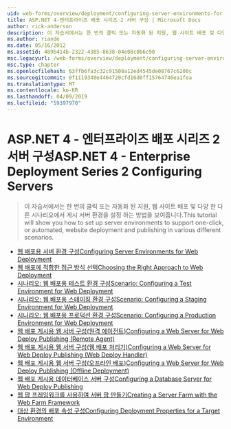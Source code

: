 ```yaml
---
uid: web-forms/overview/deployment/configuring-server-environments-for-web-deployment/index
title: ASP.NET 4-엔터프라이즈 배포 시리즈 2 서버 구성 | Microsoft Docs
author: rick-anderson
description: 이 자습서에서는 한 번의 클릭 또는 자동화 된 지원, 웹 사이트 배포 및 다양 한 다른 시나리오에는 게시 서버 환경을 설정 하는 방법을 보여 줍니다...
ms.author: riande
ms.date: 05/16/2012
ms.assetid: 489b414b-2322-4385-8638-04e08c0b6c90
msc.legacyurl: /web-forms/overview/deployment/configuring-server-environments-for-web-deployment
msc.type: chapter
ms.openlocfilehash: 63ffb6fa3c32c91508a12ed4545de08767c6200c
ms.sourcegitcommit: 0f1119340e4464720cfd16d0ff15764746ea1fea
ms.translationtype: MT
ms.contentlocale: ko-KR
ms.lasthandoff: 04/09/2019
ms.locfileid: "59397970"
---
```

# <a name="aspnet-4---enterprise-deployment-series-2-configuring-servers"></a><span data-ttu-id="d3dbf-103">ASP.NET 4 - 엔터프라이즈 배포 시리즈 2 서버 구성</span><span class="sxs-lookup"><span data-stu-id="d3dbf-103">ASP.NET 4 - Enterprise Deployment Series 2 Configuring Servers</span></span>

> <span data-ttu-id="d3dbf-104">이 자습서에서는 한 번의 클릭 또는 자동화 된 지원, 웹 사이트 배포 및 다양 한 다른 시나리오에서 게시 서버 환경을 설정 하는 방법을 보여줍니다.</span><span class="sxs-lookup"><span data-stu-id="d3dbf-104">This tutorial will show you how to set up server environments to support one-click, or automated, website deployment and publishing in various different scenarios.</span></span>


- [<span data-ttu-id="d3dbf-105">웹 배포용 서버 환경 구성</span><span class="sxs-lookup"><span data-stu-id="d3dbf-105">Configuring Server Environments for Web Deployment</span></span>](configuring-server-environments-for-web-deployment.md)
- [<span data-ttu-id="d3dbf-106">웹 배포에 적합한 접근 방식 선택</span><span class="sxs-lookup"><span data-stu-id="d3dbf-106">Choosing the Right Approach to Web Deployment</span></span>](choosing-the-right-approach-to-web-deployment.md)
- [<span data-ttu-id="d3dbf-107">시나리오: 웹 배포용 테스트 환경 구성</span><span class="sxs-lookup"><span data-stu-id="d3dbf-107">Scenario: Configuring a Test Environment for Web Deployment</span></span>](scenario-configuring-a-test-environment-for-web-deployment.md)
- [<span data-ttu-id="d3dbf-108">시나리오: 웹 배포용 스테이징 환경 구성</span><span class="sxs-lookup"><span data-stu-id="d3dbf-108">Scenario: Configuring a Staging Environment for Web Deployment</span></span>](scenario-configuring-a-staging-environment-for-web-deployment.md)
- [<span data-ttu-id="d3dbf-109">시나리오: 웹 배포용 프로덕션 환경 구성</span><span class="sxs-lookup"><span data-stu-id="d3dbf-109">Scenario: Configuring a Production Environment for Web Deployment</span></span>](scenario-configuring-a-production-environment-for-web-deployment.md)
- [<span data-ttu-id="d3dbf-110">웹 배포 게시용 웹 서버 구성(원격 에이전트)</span><span class="sxs-lookup"><span data-stu-id="d3dbf-110">Configuring a Web Server for Web Deploy Publishing (Remote Agent)</span></span>](configuring-a-web-server-for-web-deploy-publishing-remote-agent.md)
- [<span data-ttu-id="d3dbf-111">웹 배포 게시용 웹 서버 구성(웹 배포 처리기)</span><span class="sxs-lookup"><span data-stu-id="d3dbf-111">Configuring a Web Server for Web Deploy Publishing (Web Deploy Handler)</span></span>](configuring-a-web-server-for-web-deploy-publishing-web-deploy-handler.md)
- [<span data-ttu-id="d3dbf-112">웹 배포 게시용 웹 서버 구성(오프라인 배포)</span><span class="sxs-lookup"><span data-stu-id="d3dbf-112">Configuring a Web Server for Web Deploy Publishing (Offline Deployment)</span></span>](configuring-a-web-server-for-web-deploy-publishing-offline-deployment.md)
- [<span data-ttu-id="d3dbf-113">웹 배포 게시용 데이터베이스 서버 구성</span><span class="sxs-lookup"><span data-stu-id="d3dbf-113">Configuring a Database Server for Web Deploy Publishing</span></span>](configuring-a-database-server-for-web-deploy-publishing.md)
- [<span data-ttu-id="d3dbf-114">웹 팜 프레임워크를 사용하여 서버 팜 만들기</span><span class="sxs-lookup"><span data-stu-id="d3dbf-114">Creating a Server Farm with the Web Farm Framework</span></span>](creating-a-server-farm-with-the-web-farm-framework.md)
- [<span data-ttu-id="d3dbf-115">대상 환경의 배포 속성 구성</span><span class="sxs-lookup"><span data-stu-id="d3dbf-115">Configuring Deployment Properties for a Target Environment</span></span>](configuring-deployment-properties-for-a-target-environment.md)
